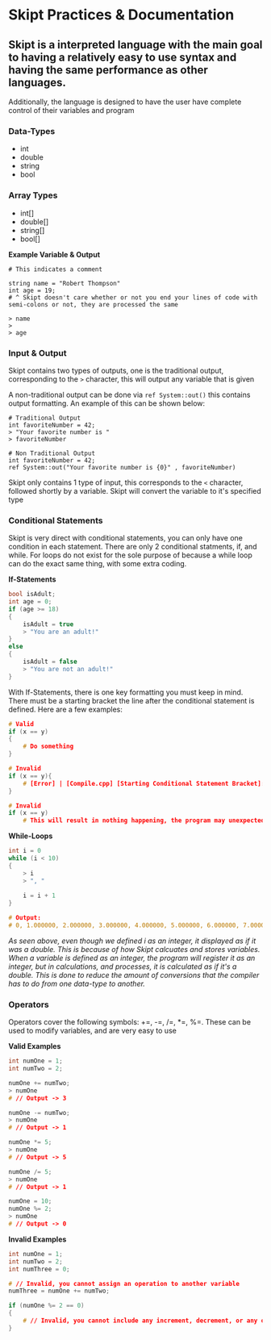 # Skipt Practices & Documentation
## Skipt is a interpreted language with the main goal to having a relatively easy to use syntax and having the same performance as other languages. 
Additionally, the language is designed to have the user have complete control of their variables and program
### Data-Types
- int
- double
- string
- bool
### Array Types
- int[]
- double[]
- string[]
- bool[]

**Example Variable & Output**
```
# This indicates a comment

string name = "Robert Thompson"
int age = 19;
# ^ Skipt doesn't care whether or not you end your lines of code with semi-colons or not, they are processed the same

> name
> 
> age
```

### Input & Output
Skipt contains two types of outputs, one is the traditional output, corresponding to the `>` character, this will output any variable that is given

A non-traditional output can be done via `ref System::out()` this contains output formatting. An example of this can be shown below:

```
# Traditional Output
int favoriteNumber = 42;
> "Your favorite number is "
> favoriteNumber

# Non Traditional Output
int favoriteNumber = 42;
ref System::out("Your favorite number is {0}" , favoriteNumber)
```
Skipt only contains 1 type of input, this corresponds to the `<` character, followed shortly by a variable. Skipt will convert the variable to it's specified type

### Conditional Statements

Skipt is very direct with conditional statements, you can only have one condition in each statement. There are only 2 conditional statments, if, and while. For loops do not exist for the sole purpose of because a while loop can do the exact same thing, with some extra coding.

**If-Statements**

```cpp
bool isAdult;
int age = 0;
if (age >= 18)
{
    isAdult = true
    > "You are an adult!"
}
else
{
    isAdult = false
    > "You are not an adult!"
}

```
With If-Statements, there is one key formatting you must keep in mind. There must be a starting bracket the line after the conditional statement is defined. Here are a few examples:

```cpp
# Valid
if (x == y)
{
    # Do something
}

# Invalid
if (x == y){
    # [Error] | [Compile.cpp] [Starting Conditional Statement Bracket]: Conditional Start Statement Bracket is not expected on this line!
}

# Invalid
if (x == y)
    # This will result in nothing happening, the program may unexpectedly quit
```

**While-Loops**
```cpp
int i = 0
while (i < 10)
{
    > i
    > ", "
    
    i = i + 1
}

# Output:
# 0, 1.000000, 2.000000, 3.000000, 4.000000, 5.000000, 6.000000, 7.000000, 8.000000, 9.000000,
```

*As seen above, even though we defined i as an integer, it displayed as if it was a double. This is because of how Skipt calcuates and stores variables. When a variable is defined as an integer, the program will register it as an integer, but in calculations, and processes, it is calculated as if it's a double. This is done to reduce the amount of conversions that the compiler has to do from one data-type to another.*

### Operators

Operators cover the following symbols: +=, -=, /=, *=, %=. These can be used to modify variables, and are very easy to use

**Valid Examples**
```cpp
int numOne = 1;
int numTwo = 2;

numOne += numTwo;
> numOne
# // Output -> 3

numOne -= numTwo;
> numOne
# // Output -> 1

numOne *= 5;
> numOne
# // Output -> 5

numOne /= 5;
> numOne
# // Output -> 1

numOne = 10;
numOne %= 2;
> numOne
# // Output -> 0
```

**Invalid Examples**
```cpp
int numOne = 1;
int numTwo = 2;
int numThree = 0;

# // Invalid, you cannot assign an operation to another variable
numThree = numOne += numTwo;

if (numOne %= 2 == 0)
{
    # // Invalid, you cannot include any increment, decrement, or any of the sort operators inside a conditional statement
}
```